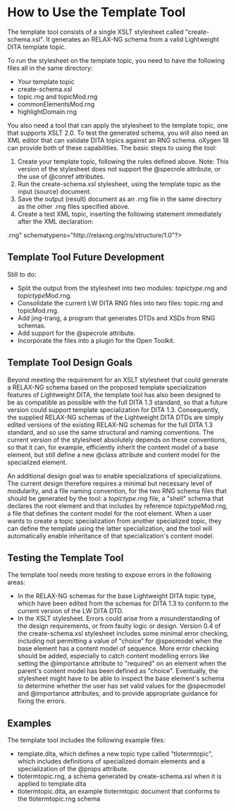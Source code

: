 # How to Use the Template Tool

The template tool consists of a single XSLT stylesheet called "create-schema.xsl". It generates an RELAX-NG schema from a valid Lightweight DITA template topic.

To run the stylesheet on the template topic, you need to have the following files all in the same directory:

* Your template topic
* create-schema.xsl
* topic.rng and topicMod.rng
* commonElementsMod.rng
* highlightDomain.rng

You also need a tool that can apply the stylesheet to the template topic, one that supports XSLT 2.0. To test the generated schema, you will also need an XML editor that can validate DITA topics against an RNG schema. oXygen 18 can provide both of these capabilities.
The basic steps to using the tool:

1. Create your template topic, following the rules defined above.
  Note: This version of the stylesheet does not support the @specrole attribute, or the use of @conref attributes.
2. Run the create-schema.xsl stylesheet, using the template topic as the input (source) document.
3. Save the output (result) document as an .rng file in the same directory as the other .rng files specified above.
4. Create a test XML topic, inserting the following statement immediately after the XML declaration:

<?xml-model href="<your-specialization>.rng" schematypens="http://relaxng.org/ns/structure/1.0"?>
 
## Template Tool Future Development

Still to do:
* Split the output from the stylesheet into two modules: *topictype*.rng and *topictype*Mod.rng.
* Consolidate the current LW DITA RNG files into two files: topic.rng and topicMod.rng.
* Add jing-trang, a program that generates DTDs and XSDs from RNG schemas.
* Add support for the @specrole attribute.
* Incorporate the files into a plugin for the Open Toolkit. 

## Template Tool Design Goals

Beyond meeting the requirement for an XSLT stylesheet that could generate a RELAX-NG schema based on the proposed template specialization features of Lightweight DITA, the template tool has also been designed to be as compatible as possible with the full DITA 1.3 standard, so that a future version could support template specialization for DITA 1.3. Consequently, the supplied RELAX-NG schemas of the Lightweight DITA DTDs are simply edited versions of the existing RELAX-NG schemas for the full DITA 1.3 standard, and so use the same structural and naming conventions. The current version of the stylesheet absolutely depends on these conventions, so that it can, for example, efficiently inherit the content model of a base element, but still define a new @class attribute and content model for the specialized element.

An additional design goal was to enable specializations of specializations. The current design therefore requires a minimal but necessary level of modularity, and a file naming convention, for the two RNG schema files that should be generated by the tool: a *topictype*.rng file, a "shell" schema that declares the root element and that includes by reference *topictype*Mod.rng, a file that defines the content model for the root element. When a user wants to create a topic specialization from another specialized topic, they can define the template using the latter specialization, and the tool will automatically enable inheritance of that specialization's content model.

## Testing the Template Tool

The template tool needs more testing to expose errors in the following areas:

* In the RELAX-NG schemas for the base Lightweight DITA topic type, which have been edited from the schemas for DITA 1.3 to conform to the current version of the LW DITA DTD.
* In the XSLT stylesheet. Errors could arise from a misunderstanding of the design requirements, or from faulty logic or design.
Version 0.4 of the create-schema.xsl stylesheet includes some minimal error checking, including not permitting a value of "choice" for @specmodel when the base element has a content model of sequence. More error checking should be added, especially to catch content modelling errors like setting the @importance attribute to "required" on an element when the parent's content model has been defined as "choice". Eventually, the stylesheet might have to be able to inspect the base element's schema to determine whether the user has set valid values for the @specmodel and @importance attributes, and to provide appropriate guidance for fixing the errors.

## Examples

The template tool includes the following example files:

* template.dita, which defines a new topic type called "tlotermtopic", which includes definitions of specialized domain elements and a specialization of the @props attribute.
* tlotermtopic.rng, a schema generated by create-schema.xsl when it is applied to template.dita
* tlotermtopic.dita, an example tlotermtopic document that conforms to the tlotermtopic.rng schema

